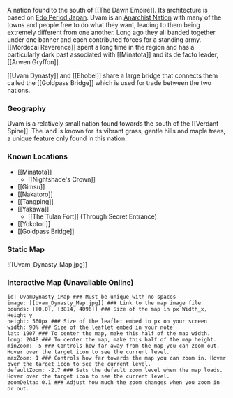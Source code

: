 A nation found to the south of [[The Dawn Empire]]. Its architecture is based on [Edo Period Japan](https://en.wikipedia.org/wiki/Edo_period). Uvam is an [Anarchist Nation](https://en.wikipedia.org/wiki/Anarchy) with many of the towns and people free to do what they want, leading to them being extremely different from one another. Long ago they all banded together under one banner and each contributed forces for a standing army.  [[Mordecai Reverence]] spent a long time in the region and has a particularly dark past associated with [[Minatota]] and its de facto leader, [[Arwen Gryffon]].

[[Uvam Dynasty]] and [[Ehobel]] share a large bridge that connects them called the [[Goldpass Bridge]] which is used for trade between the two nations. 

### Geography
Uvam is a relatively small nation found towards the south of the [[Verdant Spine]]. The land is known for its vibrant grass, gentle hills and maple trees, a unique feature only found in this nation.

### Known Locations
- [[Minatota]]
	- [[Nightshade's Crown]]
- [[Gimsu]]
- [[Nakatoro]]
- [[Tangping]]
- [[Yakawa]]
	- [[The Tulan Fort]] (Through Secret Entrance)
- [[Yokotori]]
- [[Goldpass Bridge]]

### Static Map
![[Uvam_Dynasty_Map.jpg]]

### Interactive Map (Unavailable Online)
``` leaflet
id: UvamDynasty_iMap ### Must be unique with no spaces  
image: [[Uvam_Dynasty_Map.jpg]] ### Link to the map image file  
bounds: [[0,0], [3814, 4096]] ### Size of the map in px Width_x, Height_y  
height: 560px ### Size of the leaflet embed in px on your screen  
width: 90% ### Size of the leaflet embed in your note  
lat: 1907 ### To center the map, make this half of the map width.  
long: 2048 ### To center the map, make this half of the map height.  
minZoom: -5 ### Controls how far away from the map you can zoom out. Hover over the target icon to see the current level.  
maxZoom: 1 ### Controls how far towards the map you can zoom in. Hover over the target icon to see the current level.  
defaultZoom: -2.7 ### Sets the default zoom level when the map loads. Hover over the target icon to see the current level.  
zoomDelta: 0.1 ### Adjust how much the zoom changes when you zoom in or out.
```
